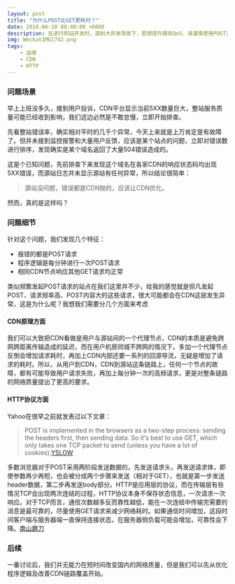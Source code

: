 ```yaml
---
layout: post
title: "为什么POST比GET更耗时？"
date: 2018-06-28 00:40:00 +0800
description: 在进行网站开发时，遇到大并发场景下，若想提升服务QoS，请谨慎使用POST方法
img: WechatIMG1742.png
tags:
    - 运维
    - CDN
    - HTTP
---
```

### 问题场景
早上上班没多久，接到用户投诉，CDN平台显示当前5XX数量巨大，整站服务质量可能已经收到影响，我们这边必然是不敢怠慢，立即开始排查。

先看整站错误率，确实相对平时的几千个异常，今天上来就是上万肯定是有故障了。但并未接到监控报警和大量用户反馈，应该是某个站点的问题，立即对错误数进行排序，发现确实是某个域名返回了大量504错误造成的。

这是个已知问题，先前排查下来发现这个域名在各家CDN的响应状态码均出现5XX错误，而源站日志并未显示源站有任何异常，所以结论很简单：
> 源站没问题，错误都是CDN抛的，应该让CDN优化。

然而，真的是这样吗？

### 问题细节
针对这个问题，我们发现几个特征：
- 报错的都是POST请求
- 程序逻辑是每分钟进行一次POST请求
- 相同CDN节点响应其他GET请求均正常

类似频繁发起POST请求的站点在我们这里并不少，给我的感觉就是但凡发起POST、请求频率高、POST内容大的这些请求，很大可能都会在CDN这层发生异常，这是为什么呢？我想我们需要分几个方面来考虑

#### CDN原理方面
我们可以大致把CDN看做是用户与源站间的一个代理节点，CDN的本质是避免跨网跨距离传输造成的延迟，而在用户机房同城不跨网的情况下，多加一个代理节点反倒会增加请求耗时，再加上CDN内部还要一系列的回源导流，无疑是增加了请求的耗时。所以，从用户到CDN，CDN到源站这条链路上，任何一个节点的故障，都有可能导致用户请求失败，再加上每分钟一次的高频请求，更是对整条链路的网络质量提出了更高的要求。

#### HTTP协议方面
Yahoo在很早之前就发表过以下文章：

> POST is implemented in the browsers as a two-step process: sending the headers first, then sending data. So it's best to use GET, which only takes one TCP packet to send (unless you have a lot of cookies).[YSLOW]

多数浏览器对于POST采用两阶段发送数据的，先发送请求头，再发送请求体，即使参数再少再短，也会被分成两个步骤来发送（相对于GET），也就是第一步发送header数据，第二步再发送body部分。HTTP是应用层的协议，而在传输层有些情况TCP会出现两次连结的过程，HTTP协议本身不保存状态信息，一次请求一次响应。对于TCP而言，通信次数越多反而靠性越低，能在一次连结中传输完需要的消息是最可靠的，尽量使用GET请求来减少网络耗时。如果通信时间增加，这段时间客户端与服务器端一直保持连接状态，在服务器侧负载可能会增加，可靠性会下降。[南山磨刀]

### 后续
一番讨论后，我们并无能力在短时间改变国内的网络质量，但是我们可以先从优化程序逻辑及改善CDN链路覆盖开始。

[YSLOW]: https://developer.yahoo.com/performance/rules.html
[南山磨刀]: https://segmentfault.com/q/1010000000213082